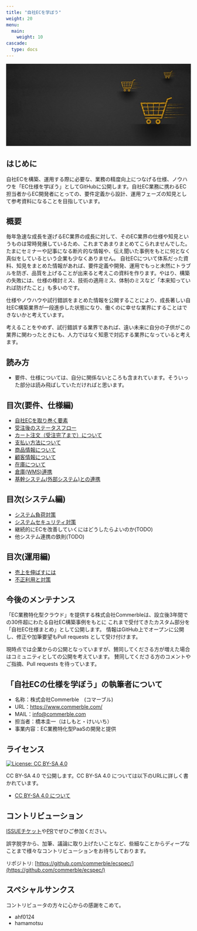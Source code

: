 ```yaml
---
title: "自社ECを学ぼう"
weight: 20
menu:
  main:
    weight: 10
cascade:
  type: docs
---
```


![自社ECを学ぼう](../ecspec_hero.jpeg)

## はじめに

自社ECを構築、運用する際に必要な、業務の精度向上につなげる仕様、ノウハウを「EC仕様を学ぼう」としてGitHubに公開します。自社EC業務に携わるEC担当者からEC開発者にとっての、要件定義から設計、運用フェーズの知見として参考資料になることを目指しています。

## 概要

毎年急速な成長を遂げるEC業界の成長に対して、そのEC業界の仕様や知見というものは常時発展しているため、これまであまりまとめてこられませんでした。たまにセミナーや記事になる断片的な情報や、伝え聞いた事例をもとに何となく真似をしているという企業も少なくありません。
自社ECについて体系だった資料、知見をまとめた情報があれば、要件定義や開発、運用でもっと未然にトラブルを防ぎ、品質を上げることが出来ると考えこの資料を作ります。やはり、構築の失敗には、仕様の検討ミス、技術の適用ミス、体制のミスなど「本来知っていれば防げたこと」も多いのです。

仕様やノウハウや試行錯誤をまとめた情報を公開することにより、成長著しい自社EC構築業界が一段進歩した状態になり、働くのに幸せな業界にすることはできないかと考えています。

考えることをやめず、試行錯誤する業界であれば、遠い未来に自分の子供がこの業界に関わったときにも、人力ではなく知恵で対応する業界になっていると考えます。

## 読み方

- 要件、仕様については、自分に関係ないところも含まれています。そういった部分は読み飛ばしていただければと思います。

## 目次(要件、仕様編)

- [自社ECを取り巻く要素](ec/)
- [受注後のステータスフロー](orderstatus/)
- [カート注文（受注完了まで）について](order/)
- [支払い方法について](payment/)
- [商品情報について](product/)
- [顧客情報について](customer/)
- [在庫について](stock/)
- [倉庫(WMS)連携](wms/)
- [基幹システム(外部システム)との連携](federation/)


## 目次(システム編)

- [システム負荷対策](systemload/)
- [システムセキュリティ対策](systemsecurity/)
- 継続的にECを改善していくにはどうしたらよいのか(TODO)
- 他システム連携の鉄則(TODO)

## 目次(運用編)

- [売上を伸ばすには](promotion/)
- [不正利用と対策](unauthorizeduse/)

## 今後のメンテナンス

「EC業務特化型クラウド」を提供する株式会社Commerbleは、設立後3年間での30件超にわたる自社EC構築事例をもとに
これまで受付てきたカスタム部分を「自社EC仕様まとめ」として公開します。
情報はGitHub上でオープンに公開し、修正や加筆要望もPull requests として受け付けます。

現時点では企業からの公開となっていますが、賛同してくださる方が増えた場合はコミュニティとしての公開を考えています。
賛同してくださる方のコメントやご指摘、Pull requests を待っています。

## 「自社ECの仕様を学ぼう」の執筆者について

- 名称：株式会社Commerble　(コマーブル)
- URL：https://www.commerble.com/
- MAIL：info@commerble.com
- 担当者：橋本圭一（はしもと・けいいち）
- 事業内容：EC業務特化型PaaSの開発と提供

## ライセンス

[![License: CC BY-SA 4.0](https://img.shields.io/badge/License-CC%20BY--SA%204.0-lightgrey.svg)](https://creativecommons.org/licenses/by-sa/4.0/)

CC BY-SA 4.0 で公開します。CC BY-SA 4.0 については以下のURLに詳しく書かれています。

- [CC BY-SA 4.0 について](https://creativecommons.org/licenses/by-sa/4.0/)

## コントリビューション

[ISSUEチケット](https://github.com/commerble/ecspec/issues)や[PR](https://github.com/commerble/ecspec/pulls)でぜひご参加ください。

誤字脱字から、加筆、議論に取り上げたいことなど、些細なことからディープなことまで様々なコントリビューションをお待ちしております。

リポジトリ: [https://github.com/commerble/ecspec/](https://github.com/commerble/ecspec/)

## スペシャルサンクス

コントリビュータの方々に心からの感謝をこめて。

- ahf0124
- hamamotsu
